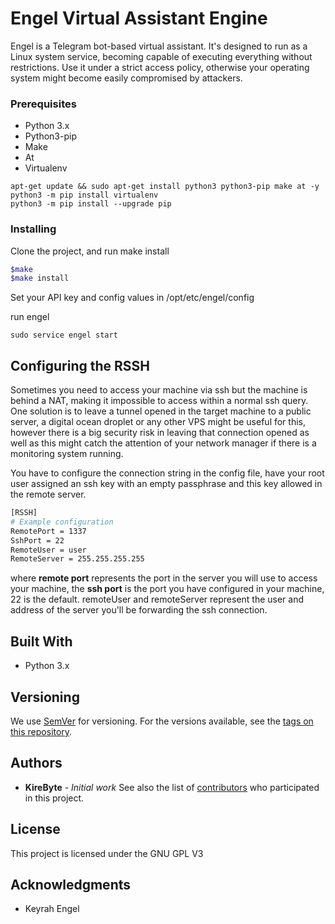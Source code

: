 # Engel Virtual Assistant Engine

Engel is a Telegram bot-based virtual assistant. It's designed to run as a Linux system service, becoming capable of executing everything without restrictions. Use it under a strict access policy, otherwise your operating system might become easily compromised by attackers.



### Prerequisites

* Python 3.x
* Python3-pip
* Make
* At
* Virtualenv

```
apt-get update && sudo apt-get install python3 python3-pip make at -y
python3 -m pip install virtualenv
python3 -m pip install --upgrade pip
```

### Installing

Clone the project, and run make install

```bash
$make
$make install

```
Set your API key and config values in /opt/etc/engel/config

run engel

```
sudo service engel start
```

## Configuring the RSSH

Sometimes you need to access your machine via ssh but the machine is behind a NAT, making it impossible to access within a normal ssh query. One solution is to leave a tunnel opened in the target machine to a public server, a digital ocean droplet or any other VPS might be useful for this, however there is a big security risk in leaving that connection opened as well as this might catch the attention of your network manager if there is a monitoring system running.

You have to configure the connection string in the config file, have your root user assigned an ssh key with an empty passphrase and this key allowed in the remote server.

```bash
[RSSH]
# Example configuration
RemotePort = 1337
SshPort = 22
RemoteUser = user
RemoteServer = 255.255.255.255
```

where **remote port** represents the port in the server you will use to access your machine, the **ssh port** is the port you have configured in your machine, 22 is the default. remoteUser and remoteServer represent the user and address of the server you'll be forwarding the ssh connection.

## Built With

* Python 3.x

## Versioning
We use [SemVer](http://semver.org/) for versioning. For the versions available, see the [tags on this repository](https://github.com/Kirebyte/Engel/tags).

## Authors

* **KireByte** - *Initial work*
See also the list of [contributors](https://github.com/Kirebyte/Engel/contributors) who participated in this project.

## License

This project is licensed under the GNU GPL V3

## Acknowledgments

* Keyrah Engel
